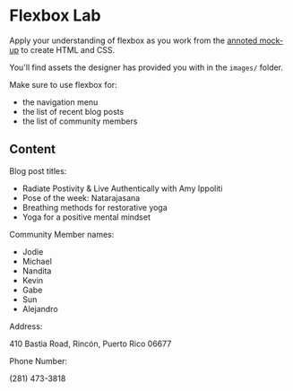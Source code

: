 # Flexbox Lab

Apply your understanding of flexbox as you work from the [annoted mock-up](https://git.generalassemb.ly/wdi-nyc-arcadia/html-css-flexbox-lab/blob/master/mockup-annotated.png) to create HTML and CSS.

You'll find assets the designer has provided you with in the `images/` folder.

Make sure to use flexbox for:

 - the navigation menu
 - the list of recent blog posts
 - the list of community members


## Content

Blog post titles:

 - Radiate Postivity & Live Authentically with Amy Ippoliti
 - Pose of the week: Natarajasana
 - Breathing methods for restorative yoga
 - Yoga for a positive mental mindset

Community Member names:

 - Jodie
 - Michael
 - Nandita
 - Kevin
 - Gabe
 - Sun
 - Alejandro

Address:

410 Bastia Road, Rincón, Puerto Rico 06677

Phone Number:

(281) 473-3818

